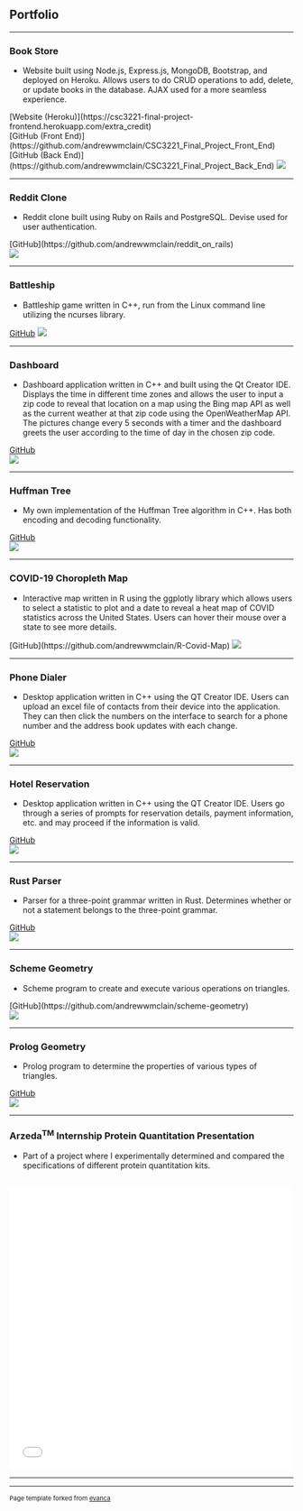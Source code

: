 ## Portfolio

---

### Book Store
<ul>
  <li>
    Website built using Node.js, Express.js, MongoDB, Bootstrap, and deployed on Heroku. Allows users to do CRUD operations to
    add, delete, or update books in the database. AJAX used for a more seamless experience. 
  </li>
</ul>
[Website (Heroku)](https://csc3221-final-project-frontend.herokuapp.com/extra_credit)
<br>
[GitHub (Front End)](https://github.com/andrewwmclain/CSC3221_Final_Project_Front_End)
<br>
[GitHub (Back End)](https://github.com/andrewwmclain/CSC3221_Final_Project_Back_End)
<img src="images/frontEnd1.png?raw=true"/>

---

### Reddit Clone
<ul>
  <li>
  Reddit clone built using Ruby on Rails and PostgreSQL. Devise used for user authentication. 
  </li>
</ul>
[GitHub](https://github.com/andrewwmclain/reddit_on_rails)
<br>
<img src="images/2qy7unjo2j331.png?raw=true"/>

---

### Battleship

<ul>
  <li>
      Battleship game written in C++, run from the Linux command line utilizing the ncurses library. 
  </li>
</ul>

[GitHub](https://github.com/andrewwmclain/battleship_v3)
<img src="images/image2.png?raw=true"/>

---

### Dashboard

<ul>
  <li>
      Dashboard application written in C++ and built using the Qt Creator IDE. Displays the time in different time zones and allows the user to input a zip code to reveal that location on a map using the Bing map API as well as the current weather at that zip code using the OpenWeatherMap API. The pictures change every 5 seconds with a timer and the dashboard greets the user according to the time of day in the chosen zip code. 
  </li>
</ul>

[GitHub](https://github.com/andrewwmclain/dashboard)
<br>
<img src="images/dashboardScreenshot.png?raw=true"/>

---

### Huffman Tree

<ul>
  <li>
      My own implementation of the Huffman Tree algorithm in C++. Has both encoding and decoding functionality. 
  </li>
</ul>

[GitHub](https://github.com/andrewwmclain/huffmantree)
<br>
<img src="images/huffmantree.PNG?raw=true"/>

---

### COVID-19 Choropleth Map

<ul>
  <li>
      Interactive map written in R using the ggplotly library which allows users to select a statistic to plot and a date to reveal a heat map of COVID statistics across the United States. Users can hover their mouse over a state to see more details. 
  </li>
</ul>
[GitHub](https://github.com/andrewwmclain/R-Covid-Map)
<img src="images/covidmap.png?raw=true"/>

---

### Phone Dialer

<ul>
  <li>
      Desktop application written in C++ using the QT Creator IDE. Users can upload an excel file of contacts from their device into the application. They can then click the numbers on the interface to search for a phone number and the address book updates with each change. 
  </li>
</ul>

[GitHub](https://github.com/andrewwmclain/phonedialer)
<br>
<img src="images/phoneApp7.png?raw=true"/>

---

### Hotel Reservation

<ul>
  <li>
      Desktop application written in C++ using the QT Creator IDE. Users go through a series of prompts for reservation details, payment information, etc. and may proceed if the information is valid.
  </li>
</ul>

[GitHub](https://github.com/andrewwmclain/QtReservation)
<br>
<img src="images/reservation4.png?raw=true"/>

---

### Rust Parser

<ul>
  <li>
      Parser for a three-point grammar written in Rust. Determines whether or not a statement belongs to the three-point grammar. 
  </li>
</ul>

[GitHub](https://github.com/andrewwmclain/rust_parser)
<br>
<img src="images/rustparser.PNG?raw=true"/>

---

### Scheme Geometry

<ul>
  <li>
      Scheme program to create and execute various operations on triangles. 
  </li>
</ul>
[GitHub](https://github.com/andrewwmclain/scheme-geometry)
<br>
<img src="images/scheme.PNG?raw=true"/>

---

### Prolog Geometry

<ul>
  <li>
      Prolog program to determine the properties of various types of triangles. 
  </li>
</ul>

[GitHub](https://github.com/andrewwmclain/prolog-geometry)
<br>
<img src="images/prolog.PNG?raw=true"/>

---


### Arzeda<sup>TM</sup> Internship Protein Quantitation Presentation

<ul>
  <li>
    Part of a project where I experimentally determined and compared the specifications of different protein quantitation kits. 
  </li>
</ul>

<br>
<embed src="pdf/ArzedaPresentation.pdf" width="500" height="500" 
 type="application/pdf">
<br>
 
---

---
<p style="font-size:11px">Page template forked from <a href="https://github.com/evanca/quick-portfolio">evanca</a></p>
<!-- Remove above link if you don't want to attibute -->

